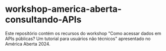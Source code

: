 # workshop-america-aberta-consultando-APIs
Este repositório contém os recursos do workshop "Como acessar dados em APIs públicas? Um tutorial para usuários não técnicos" apresentado no América Aberta 2024.
